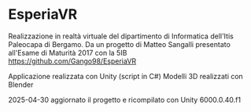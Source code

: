 # EsperiaVR

Realizzazione in realtà virtuale del dipartimento di Informatica dell'Itis Paleocapa di Bergamo.
Da un progetto di Matteo Sangalli presentato all'Esame di Maturità 2017 con la 5IB
https://github.com/Gango98/EsperiaVR

Applicazione realizzata con Unity (script in C#)
Modelli 3D realizzati con Blender

2025-04-30 aggiornato il progetto e ricompilato con Unity 6000.0.40.f1
